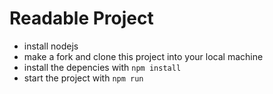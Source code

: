 # Readable Project

* install nodejs
* make a fork and clone this project into your local machine
* install the depencies with `npm install`
* start the project with `npm run` 
